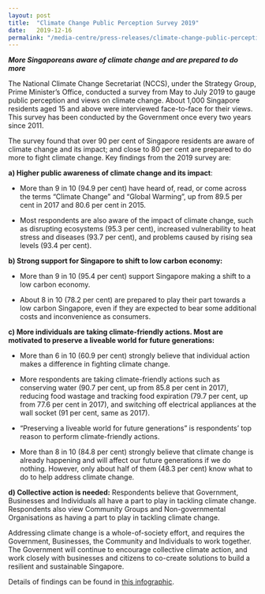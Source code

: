 ```yaml
---
layout: post
title:  "Climate Change Public Perception Survey 2019"
date:   2019-12-16
permalink: "/media-centre/press-releases/climate-change-public-perception-survey-2019"
---
```


**_More Singaporeans aware of climate change and are prepared to do more_**

The National Climate Change Secretariat (NCCS), under the Strategy Group, Prime Minister’s Office, conducted a survey from May to July 2019 to gauge public perception and views on climate change. About 1,000 Singapore residents aged 15 and above were interviewed face-to-face for their views. This survey has been conducted by the Government once every two years since 2011.

The survey found that over 90 per cent of Singapore residents are aware of climate change and its impact; and close to 80 per cent are prepared to do more to fight climate change. Key findings from the 2019 survey are:

**a) Higher public awareness of climate change and its impact**:

- More than 9 in 10 (94.9 per cent) have heard of, read, or come across the terms “Climate Change” and “Global Warming”, up from 89.5 per cent in 2017 and 80.6 per cent in 2015.

- Most respondents are also aware of the impact of climate change, such as disrupting ecosystems (95.3 per cent), increased vulnerability to heat stress and diseases (93.7 per cent), and problems caused by rising sea levels (93.4 per cent).

**b) Strong support for Singapore to shift to low carbon economy:**

- More than 9 in 10 (95.4 per cent) support Singapore making a shift to a low carbon economy.

- About 8 in 10 (78.2 per cent) are prepared to play their part towards a low carbon Singapore, even if they are expected to bear some additional costs and inconvenience as consumers.

**c) More individuals are taking climate-friendly actions. Most are motivated to preserve a liveable world for future generations:**

- More than 6 in 10 (60.9 per cent) strongly believe that individual action makes a difference in fighting climate change.

- More respondents are taking climate-friendly actions such as conserving water (90.7 per cent, up from 85.8 per cent in 2017), reducing food wastage and tracking food expiration (79.7 per cent, up from 77.6 per cent in 2017), and switching off electrical appliances at the wall socket (91 per cent, same as 2017).

- “Preserving a liveable world for future generations” is respondents’ top reason to perform climate-friendly actions.

- More than 8 in 10 (84.8 per cent) strongly believe that climate change is already happening and will affect our future generations if we do nothing. However, only about half of them (48.3 per cent) know what to do to help address climate change.

**d) Collective action is needed:** Respondents believe that Government, Businesses and Individuals all have a part to play in tackling climate change. Respondents also view Community Groups and Non-governmental Organisations as having a part to play in tackling climate change.

Addressing climate change is a whole-of-society effort, and requires the Government, Businesses, the Community and Individuals to work together. The Government will continue to encourage collective climate action, and work closely with businesses and citizens to co-create solutions to build a resilient and sustainable Singapore.

Details of findings can be found in [this infographic](https://isomer-stratgroup-staging.netlify.com/files/media-centre/publications/pps-infographic-final.pdf).

